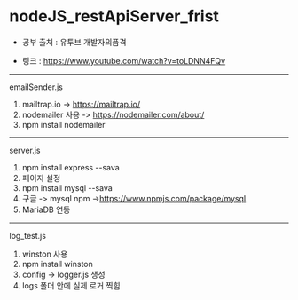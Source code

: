 # nodeJS_restApiServer_frist


- 공부 출처 : 유투브 개발자의품격

- 링크 : https://www.youtube.com/watch?v=toLDNN4FQv
---
emailSender.js

1. mailtrap.io -> https://mailtrap.io/
2. nodemailer 사용 -> https://nodemailer.com/about/
3. npm install nodemailer
---
server.js

1. npm install express --sava
2. 페이지 설정
3. npm install mysql --sava
4. 구글 -> mysql npm ->https://www.npmjs.com/package/mysql
5. MariaDB 연동
 
---
log_test.js 

1. winston 사용
2. npm install winston
3. config -> logger.js 생성
4. logs 폴더 안에 실제 로거 찍힘

